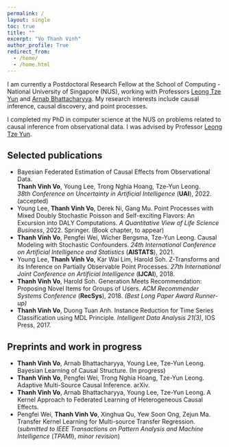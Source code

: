 ```yaml
---
permalink: /
layout: single
toc: true
title: ""
excerpt: "Vo Thanh Vinh"
author_profile: True
redirect_from: 
  - /home/
  - /home.html
---
```


I am currently a Postdoctoral Research Fellow at the School of Computing - National University of Singapore (NUS), working with Professors <a href="https://www.comp.nus.edu.sg/~leongty/" target="_blank">Leong Tze Yun</a> and <a href="https://www.comp.nus.edu.sg/~arnab/" target="_blank">Arnab Bhattacharyya</a>. My research interests include causal inference, causal discovery, and point processes.

I completed my PhD in computer science at the NUS on problems related to causal inference from observational data. I was advised by Professor <a href="https://www.comp.nus.edu.sg/~leongty/" target="_blank">Leong Tze Yun</a>.


## Selected publications
<!-- ======-->
- Bayesian Federated Estimation of Causal Effects from Observational Data.<br />**Thanh Vinh Vo**, Young Lee, Trong Nghia Hoang, Tze-Yun Leong. <br />*38th Conference on Uncertainty in Artificial Intelligence* (**UAI**), 2022. (accepted)
- Young Lee, **Thanh Vinh Vo**, Derek Ni, Gang Mu. Point Processes with Mixed Doubly Stochastic Poisson and Self-exciting Flavors: An Excursion into DALY Computations. *A Quantitative View of Life Science Business*, 2022. Springer. (Book chapter, to appear)
- **Thanh Vinh Vo**, Pengfei Wei, Wicher Bergsma, Tze-Yun Leong. Causal Modeling with Stochastic Confounders. *24th International Conference on
Artificial Intelligence and Statistics* (**AISTATS**), 2021.
- Young Lee, **Thanh Vinh Vo**, Kar Wai Lim, Harold Soh. Z-Transforms and its Inference on Partially Observable Point Processes. *27th International Joint Conference on Artificial Intelligence* (**IJCAI**), 2018.
- **Thanh Vinh Vo**, Harold Soh. Generation Meets Recommendation: Proposing Novel Items for Groups of Users. *ACM Recommender Systems Conference* (**RecSys**), 2018. *(Best Long Paper Award Runner-up)*
- **Thanh Vinh Vo**, Duong Tuan Anh. Instance Reduction for Time Series Classification using MDL Principle. *Intelligent Data Analysis 21(3)*, IOS Press, 2017.

## Preprints and work in progress
<!-- ======-->

- **Thanh Vinh Vo**, Arnab Bhattacharyya, Young Lee, Tze-Yun Leong. Bayesian Learning of Causal Structure. (In progress)
- **Thanh Vinh Vo**, Pengfei Wei, Trong Nghia Hoang, Tze-Yun Leong. Adaptive Multi-Source Causal Inference. arXiv.
- **Thanh Vinh Vo**, Arnab Bhattacharyya, Young Lee, Tze-Yun Leong. A Kernel Approach to Federated Learning of Heterogeneous Causal Effects.
- Pengfei Wei, **Thanh Vinh Vo**, Xinghua Qu, Yew Soon Ong, Zejun Ma. Transfer Kernel Learning for Multi-source Transfer Regression. (*submitted to IEEE Transactions on Pattern Analysis and Machine Intelligence* (*TPAMI*), *minor revision*)

<!--
## Teaching
GAP teaching assistant at National University of Singapore, 2017-2020.
- Programming methodology
- Data structures and algorithms
-->
